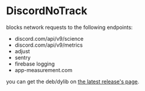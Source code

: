 # DiscordNoTrack
blocks network requests to the following endpoints:
- discord.com/api/v9/science
- discord.com/api/v9/metrics
- adjust
- sentry
- firebase logging
- app-measurement.com

you can get the deb/dylib on [the latest release's page](https://github.com/asdfzxcvbn/DiscordNoTrack/releases/tag/v3.0.0).